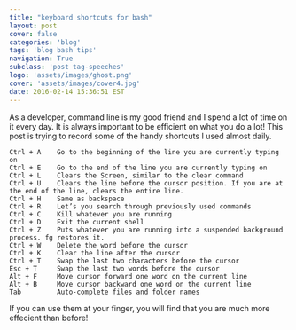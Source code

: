 ```yaml
---
title: "keyboard shortcuts for bash"
layout: post
cover: false
categories: 'blog'
tags: 'blog bash tips'
navigation: True
subclass: 'post tag-speeches'
logo: 'assets/images/ghost.png'
cover: 'assets/images/cover4.jpg'
date: 2016-02-14 15:36:51 EST
---
```


As a developer, command line is my good friend and I spend a lot of time on it every day. It is always important to be efficient on what you do a lot! This post is trying to record some of the handy shortcuts I used almost daily.

```
Ctrl + A    Go to the beginning of the line you are currently typing on
Ctrl + E    Go to the end of the line you are currently typing on
Ctrl + L    Clears the Screen, similar to the clear command
Ctrl + U    Clears the line before the cursor position. If you are at the end of the line, clears the entire line.
Ctrl + H    Same as backspace
Ctrl + R    Let’s you search through previously used commands
Ctrl + C    Kill whatever you are running
Ctrl + D    Exit the current shell
Ctrl + Z    Puts whatever you are running into a suspended background process. fg restores it.
Ctrl + W    Delete the word before the cursor
Ctrl + K    Clear the line after the cursor
Ctrl + T    Swap the last two characters before the cursor
Esc + T     Swap the last two words before the cursor
Alt + F     Move cursor forward one word on the current line
Alt + B     Move cursor backward one word on the current line
Tab         Auto-complete files and folder names
```

If you can use them at your finger, you will find that you are much more effecient than before!
